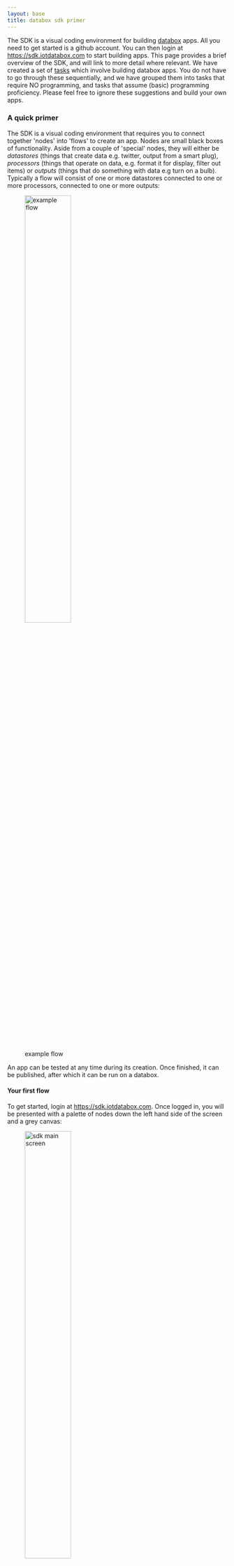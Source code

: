 ```yaml
---
layout: base
title: databox sdk primer
---
```


The SDK is a visual coding environment for building <a href="http://databoxproject.uk" target="_blank">databox</a> apps.  All you need to get started is a github account.  You can then login at <a href="https://sdk.iotdatabox.com" target="_blank">https://sdk.iotdatabox.com</a> to start building apps.  This page provides a brief overview of the SDK, and will link to more detail where relevant.  We have created a set of [tasks](/g54ena/tasks) which involve building databox apps.  You do not have to go through these sequentially, and we have grouped them into tasks that require NO programming, and tasks that assume (basic) programming proficiency.  Please feel free to ignore these suggestions and build your own apps.

### A quick primer

The SDK is a visual coding environment that requires you to connect together 'nodes' into 'flows' to create an app.  Nodes are small black boxes of functionality.  Aside from a couple of 'special' nodes, they will either be *datastores* (things that create data e.g. twitter, output from a smart plug), *processors* (things that operate on data, e.g. format it for display, filter out items) or *outputs* (things that do something with data e.g turn on a bulb).   Typically a flow will consist of one or more datastores connected to one or more processors, connected to one or more outputs: 

<figure class="figure">
  <img src="/images/tutorial/gauge/step1.svg" class="thumbnail" width="50%" alt="example flow">
  <figcaption class="figure-caption text-center">example flow</figcaption>
</figure>

An app can be tested at any time during its creation.  Once finished, it can be published, after which it can be run on a databox.

#### Your first flow

To get started, login at <a href="https://sdk.iotdatabox.com" target="_blank">https://sdk.iotdatabox.com</a>.  Once logged in, you will be presented with a palette of nodes down the left hand side of the screen and a grey canvas:

<figure class="figure">
  <img class="thumbnail" src="/images/gettingstarted/sdk/mainscreen.png" width="50%" alt="sdk main screen">
  <figcaption class="figure-caption text-center">sdk main screen</figcaption>
</figure>

Drag the **sensingkit** datasource onto the main canvas.  Now drag the **debugger** node onto the canvas and connect your datasource output to the debugger input.  That's it.  You have created your first flow.  All that the debugger node does is display the data that it receives.  

To test the output, click on TEST on the top blue toolbar.  This will build the app and run it in a test environment.  After a short while, you should see the debugger node appear on a sidebar on the right hand side.  Click on it and it will open a new tab with the debugger output.  If you go back to the SDK screen and double click on the sensingkit node, you'll see that there are a variety of sensors that you can choose.  Select a different sensor, then click on TEST, and you should see data with a different format from before.

#### Modifying your first flow

Let's modify your flow again.  Delete the connection between sensingkit and the debuger.  Now drag in the **chartify** node and the **app** node.  Connect the sensingkit to the chartify node, and connect the chartofy node to the app node.  The app node simply displays information on the screen  - in this case it will display whatever comes out of the charifty node.  Double click the sensingkit and select the light source.  Now double click the chartify node.  You'll see a bunch of options.  For "type" click on gauge.  In the "chart sources" section at the bottom, we want to plot the value of the light source.  Select VALUE under the xvalues heading.  Click on OK, and you are all done.

Click test again, and you should now see that there is an app node in the right hand side sidebar.  Click on it.  This time it should display a gauge, with a circle that moves in response to the change in data.

### Next steps

This is all you need to get started with the SDK. Go [here](/gettingstarted/sdk) for a fuller overview. You'll see that there are a bunch of examples of apps that do other things - by all means load them up and take a look.  We have also provided a [summary of the nodes available](/g54ena/nodes) in the sdk.  You should have most information that you require to work through a list of [suggested apps](/g54ena/tasks).


